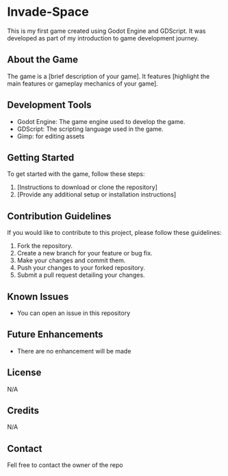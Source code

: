 ﻿# Invade-Space

This is my first game created using Godot Engine and GDScript. It was developed as part of my introduction to game development journey.

## About the Game

The game is a [brief description of your game]. It features [highlight the main features or gameplay mechanics of your game].

## Development Tools

- Godot Engine: The game engine used to develop the game.
- GDScript: The scripting language used in the game.
- Gimp: for editing assets

## Getting Started

To get started with the game, follow these steps:

1. [Instructions to download or clone the repository]
2. [Provide any additional setup or installation instructions]

## Contribution Guidelines

If you would like to contribute to this project, please follow these guidelines:

1. Fork the repository.
2. Create a new branch for your feature or bug fix.
3. Make your changes and commit them.
4. Push your changes to your forked repository.
5. Submit a pull request detailing your changes.

## Known Issues

- You can open an issue in this repository

## Future Enhancements

- There are no enhancement will be made

## License

N/A

## Credits

N/A

## Contact

Fell free to contact the owner of the repo

